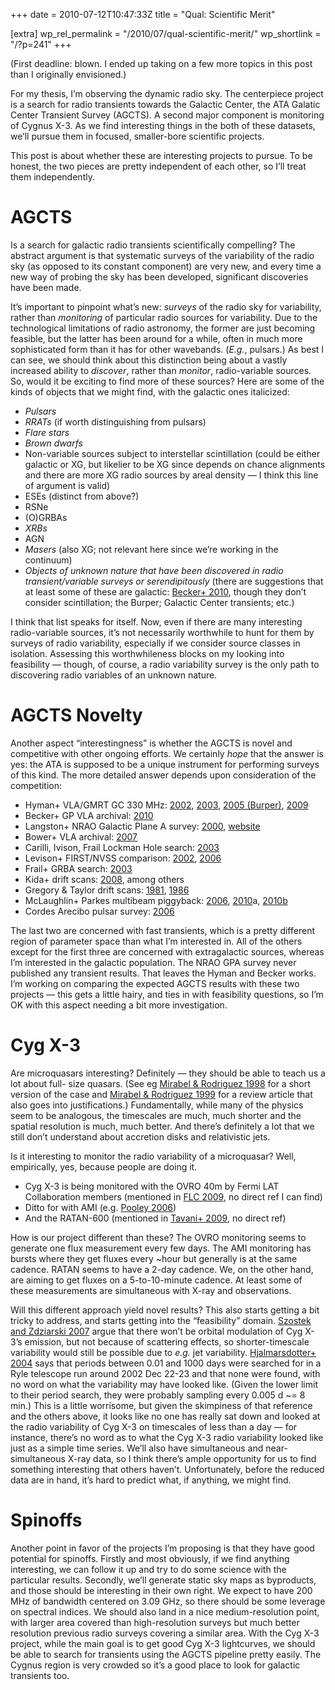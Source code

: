 +++
date = 2010-07-12T10:47:33Z
title = "Qual: Scientific Merit"

[extra]
wp_rel_permalink = "/2010/07/qual-scientific-merit/"
wp_shortlink = "/?p=241"
+++

(First deadline: blown. I ended up taking on a few more topics in this post
than I originally envisioned.)

For my thesis, I’m observing the dynamic radio sky. The centerpiece project is
a search for radio transients towards the Galactic Center, the ATA Galatic
Center Transient Survey (AGCTS). A second major component is monitoring of
Cygnus X-3. As we find interesting things in the both of these datasets, we’ll
pursue them in focused, smaller-bore scientific projects.

This post is about whether these are interesting projects to pursue. To be
honest, the two pieces are pretty independent of each other, so I’ll treat
them independently.

# AGCTS

Is a search for galactic radio transients scientifically compelling? The
abstract argument is that systematic surveys of the variability of the radio
sky (as opposed to its constant component) are very new, and every time a new
way of probing the sky has been developed, significant discoveries have been
made.

It’s important to pinpoint what’s new: _surveys_ of the radio sky for
variability, rather than _monitoring_ of particular radio sources for
variability. Due to the technological limitations of radio astronomy, the
former are just becoming feasible, but the latter has been around for a while,
often in much more sophisticated form than it has for other wavebands.
(_E.g._, pulsars.) As best I can see, we should think about this distinction
being about a vastly increased ability to _discover_, rather than _monitor_,
radio-variable sources. So, would it be exciting to find more of these
sources? Here are some of the kinds of objects that we might find, with the
galactic ones italicized:

- _Pulsars_
- _RRATs_ (if worth distinguishing from pulsars)
- _Flare
stars_
- _Brown dwarfs_
- Non-variable sources subject to interstellar scintillation (could be either
  galactic or XG, but likelier to be XG since depends on chance alignments and
  there are more XG radio sources by areal density — I think this line of
  argument is valid)
- ESEs (distinct from above?)
- RSNe
- (O)GRBAs
- _XRBs_
- AGN
- _Masers_ (also XG; not relevant here since we’re working in the continuum)
- _Objects of unknown nature that have been discovered in radio
  transient/variable surveys or serendipitously_ (there are suggestions that
  at least some of these are galactic:
  [Becker+ 2010](http://adsabs.harvard.edu/abs/2010AJ....140..157B), though
  they don’t consider scintillation; the Burper; Galactic Center transients; etc.)

I think that list speaks for itself. Now, even if there are many interesting
radio-variable sources, it’s not necessarily worthwhile to hunt for them by
surveys of radio variability, especially if we consider source classes in
isolation. Assessing this worthwhileness blocks on my looking into feasibility
— though, of course, a radio variability survey is the only path to
discovering radio variables of an unknown nature.

# AGCTS Novelty

Another aspect “interestingness” is whether the AGCTS is novel and competitive
with other ongoing efforts. We certainly _hope_ that the answer is yes: the
ATA is supposed to be a unique instrument for performing surveys of this kind.
The more detailed answer depends upon consideration of the competition:

- Hyman+ VLA/GMRT GC 330 MHz:
  [2002](http://adsabs.harvard.edu/abs/2002AJ....123.1497H),
  [2003](http://adsabs.harvard.edu/abs/2003ANS...324...79H),
  [2005 (Burper)](http://adsabs.harvard.edu/abs/2005Natur.434...50H),
  [2009](http://adsabs.harvard.edu/abs/2009ApJ...696..280H)
- Becker+ GP VLA archival:
  [2010](http://adsabs.harvard.edu/abs/2010AJ....140..157B)
- Langston+ NRAO Galactic Plane A survey:
  [2000](http://adsabs.harvard.edu/abs/2000AJ....119.2801L),
  [website](http://www.gb.nrao.edu/~glangsto/gpa/)
- Bower+ VLA archival:
  [2007](http://adsabs.harvard.edu/abs/2007ApJ...666..346B)
- Carilli, Ivison, Frail Lockman Hole search:
  [2003](http://adsabs.harvard.edu/abs/2003ApJ...590..192C)
- Levison+ FIRST/NVSS comparison:
  [2002](http://adsabs.harvard.edu/abs/2002ApJ...576..923L),
  [2006](http://adsabs.harvard.edu/abs/2006ApJ...639..331G)
- Frail+ GRBA search:
  [2003](http://adsabs.harvard.edu/abs/2003AJ....125.2299F)
- Kida+ drift scans:
  [2008](http://adsabs.harvard.edu/abs/2008NewA...13..519K), among others
- Gregory & Taylor drift scans:
  [1981](http://adsabs.harvard.edu/abs/1981ApJ...248..596G),
  [1986](http://adsabs.harvard.edu/abs/1986AJ.....92..371G)
- McLaughlin+ Parkes multibeam piggyback:
  [2006](http://adsabs.harvard.edu/abs/2006Natur.439..817M),
  [2010](http://adsabs.harvard.edu/cgi-bin/nph-data_query?bibcode=2010MNRAS.401.1057K)a,
  [2010b](http://adsabs.harvard.edu/abs/2010MNRAS.402..855B)
- Cordes Arecibo pulsar survey:
  [2006](http://adsabs.harvard.edu/abs/2006ApJ...637..446C)

The last two are concerned with fast transients, which is a pretty different
region of parameter space than what I’m interested in. All of the others
except for the first three are concerned with extragalactic sources, whereas
I’m interested in the galactic population. The NRAO GPA survey never published
any transient results. That leaves the Hyman and Becker works. I’m working on
comparing the expected AGCTS results with these two projects — this gets a
little hairy, and ties in with feasibility questions, so I’m OK with this
aspect needing a bit more investigation.

# Cyg X-3

Are microquasars interesting? Definitely — they should be able to teach us a
lot about full- size quasars. (See eg
[Mirabel & Rodriguez 1998](http://adsabs.harvard.edu/abs/1998Natur.392..673M)
for a short version of the case and
[Mirabel & Rodriguez 1999](http://adsabs.harvard.edu/abs/1999ARA%26A..37..409M)
for a review article that also goes into justifications.) Fundamentally, while
many of the physics seem to be analogous, the timescales are much, much
shorter and the spatial resolution is much, much better. And there’s
definitely a lot that we still don’t understand about accretion disks and
relativistic jets.

Is it interesting to monitor the radio variability of a microquasar? Well,
empirically, yes, because people are doing it.

- Cyg X-3 is being monitored with the OVRO 40m by Fermi LAT Collaboration
  members (mentioned in
  [FLC 2009](http://adsabs.harvard.edu/abs/2009Sci...326.1512F), no direct ref
  I can find)
- Ditto for with AMI (e.g.
  [Pooley 2006](http://adsabs.harvard.edu/abs/2006smqw.confE..19P))
- And the RATAN-600 (mentioned in
  [Tavani+ 2009](http://adsabs.harvard.edu/cgi-bin/nph-data_query?bibcode=2009Natur.462..620T),
  no direct ref)

How is our project different than these? The OVRO monitoring seems to generate
one flux measurement every few days. The AMI monitoring has bursts where they
get fluxes every ~hour but generally is at the same cadence. RATAN seems to
have a 2-day cadence. We, on the other hand, are aiming to get fluxes on a
5-to-10-minute cadence. At least some of these measurements are simultaneous
with X-ray and observations.

Will this different approach yield novel results? This also starts getting a
bit tricky to address, and starts getting into the “feasibility” domain.
[Szostek and Zdziarski 2007](http://adsabs.harvard.edu/cgi-bin/nph-data_query?bibcode=2007MNRAS.375..793S)
argue that there won’t be orbital modulation of Cyg X-3’s emission, but not
because of scattering effects, so shorter-timescale variability would still be
possible due to _e.g._ jet variability.
[Hjalmarsdotter+ 2004](http://adsabs.harvard.edu/cgi-bin/nph-data_query?bibcode=2004RMxAC..20..216H)
says that periods between 0.01 and 1000 days were searched for in a Ryle
telescope run around 2002 Dec 22-23 and that none were found, with no word on
what the variability may have looked like. (Given the lower limit to their
period search, they were probably sampling every 0.005 d ~= 8 min.) This is a
little worrisome, but given the skimpiness of that reference and the others
above, it looks like no one has really sat down and looked at the radio
variability of Cyg X-3 on timescales of less than a day — for instance,
there’s no word as to what the Cyg X-3 radio variability looked like just as a
simple time series. We’ll also have simultaneous and near-simultaneous X-ray
data, so I think there’s ample opportunity for us to find something
interesting that others haven’t. Unfortunately, before the reduced data are in
hand, it’s hard to predict what, if anything, we might find.

# Spinoffs

Another point in favor of the projects I’m proposing is that they have good
potential for spinoffs. Firstly and most obviously, if we find anything
interesting, we can follow it up and try to do some science with the
particular results. Secondly, we’ll generate static sky maps as byproducts,
and those should be interesting in their own right. We expect to have 200 MHz
of bandwidth centered on 3.09 GHz, so there should be some leverage on
spectral indices. We should also land in a nice medium-resolution point, with
larger area covered than high-resolution surveys but much better resolution
previous radio surveys covering a similar area. With the Cyg X-3 project,
while the main goal is to get good Cyg X-3 lightcurves, we should be able to
search for transients using the AGCTS pipeline pretty easily. The Cygnus
region is very crowded so it’s a good place to look for galactic transients
too.
